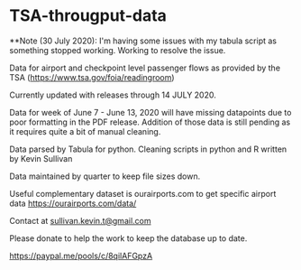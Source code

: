 # TSA-througput-data

**Note (30 July 2020): I'm having some issues with my tabula script as something stopped working. Working to resolve the issue.

Data for airport and checkpoint level passenger flows as provided by the TSA (https://www.tsa.gov/foia/readingroom)

Currently updated with releases through 14 JULY 2020.

Data for week of June 7 - June 13, 2020 will have missing datapoints due to poor formatting in the PDF release. Addition of those data is still pending as it requires quite a bit of manual cleaning.

Data parsed by Tabula for python. Cleaning scripts in python and R written by Kevin Sullivan

Data maintained by quarter to keep file sizes down.

Useful complementary dataset is ourairports.com to get specific airport data https://ourairports.com/data/

Contact at sullivan.kevin.t@gmail.com

Please donate to help the work to keep the database up to date.

https://paypal.me/pools/c/8qilAFGpzA
